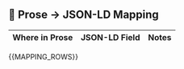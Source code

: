 ## 📍 Prose → JSON-LD Mapping

| Where in Prose | JSON-LD Field | Notes |
|----------------|---------------|-------|
{{MAPPING_ROWS}}
